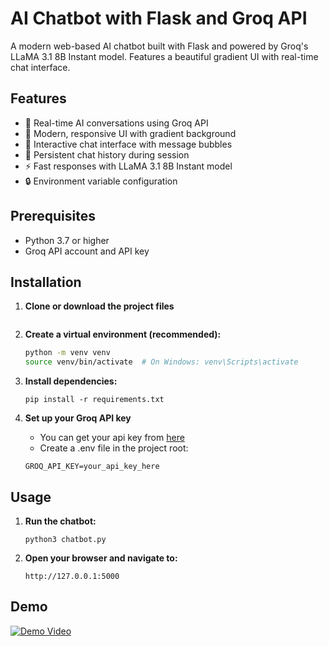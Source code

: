 # AI Chatbot with Flask and Groq API

A modern web-based AI chatbot built with Flask and powered by Groq's LLaMA 3.1 8B Instant model. Features a beautiful gradient UI with real-time chat interface.

## Features

- 🚀 Real-time AI conversations using Groq API
- 🎨 Modern, responsive UI with gradient background
- 💬 Interactive chat interface with message bubbles
- 🔄 Persistent chat history during session
- ⚡ Fast responses with LLaMA 3.1 8B Instant model
- 🔒 Environment variable configuration

## Prerequisites

- Python 3.7 or higher
- Groq API account and API key

## Installation

1. **Clone or download the project files**
   ``` git clone https://github.com/Shakibul-CyberSec/Flask-ai-chatbot.git
   ```

2. **Create a virtual environment (recommended):**
   ```bash
   python -m venv venv
   source venv/bin/activate  # On Windows: venv\Scripts\activate
   ```
3. **Install dependencies:**
   ```
   pip install -r requirements.txt
   ```
4. **Set up your Groq API key**
   - You can get your api key from [here](https://console.groq.com/keys)
   - Create a .env file in the project root:
   ```
   GROQ_API_KEY=your_api_key_here
   ```
## Usage
1. **Run the chatbot:**
   ```
   python3 chatbot.py
   ```
2. **Open your browser and navigate to:**
   ```
   http://127.0.0.1:5000
   ```
## Demo
   [![Demo Video](https://img.youtube.com/vi/nem08ddfWBo/maxresdefault.jpg)](https://youtu.be/nem08ddfWBo)

